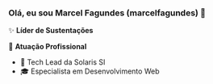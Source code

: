 
### Olá, eu sou Marcel Fagundes (marcelfagundes) 👋

✨ **Líder de Sustentações** 

🏢 **Atuação Profissional**
- 🚀 Tech Lead da Solaris SI
- 🎓 Especialista em Desenvolvimento Web
